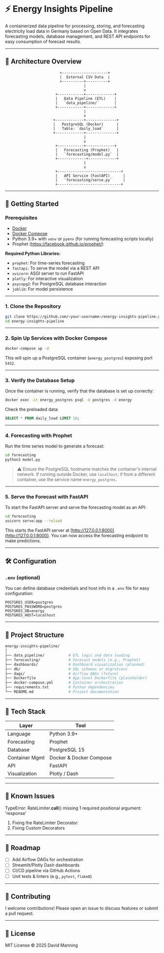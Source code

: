 # ⚡ Energy Insights Pipeline

A containerized data pipeline for processing, storing, and forecasting electricity load data in Germany based on Open Data. It integrates forecasting models, database management, and REST API endpoints for easy consumption of forecast results.

---

## 🧱 Architecture Overview

```
                         +---------------------+
                         |  External CSV Data  |
                         +----------+----------+
                                    |
                                    v
                       +------------+-------------+
                       |   Data Pipeline (ETL)    |
                       |   `data_pipeline/`       |
                       +------------+-------------+
                                    |
                                    v
                      +-------------+--------------+
                      |   PostgreSQL (Docker)      |
                      |   Table: `daily_load`      |
                      +-------------+--------------+
                                    |
                                    v
                       +------------+-------------+
                       |   Forecasting (Prophet)   |
                       |   `forecasting/model.py`  |
                       +-------------+-------------+
                                    |
                                    v
                       +-----------------------------+
                       |   API Service (FastAPI)      |
                       |   `forecasting/serve.py`     |
                       +-----------------------------+
```

---

## 🚀 Getting Started

### Prerequisites

- [Docker](https://www.docker.com/)
- [Docker Compose](https://docs.docker.com/compose/)
- Python 3.9+ with `venv` or `pyenv` (for running forecasting scripts locally)
- Prophet (https://facebook.github.io/prophet/)

**Required Python Libraries:**
- `prophet`: For time-series forecasting
- `fastapi`: To serve the model via a REST API
- `uvicorn`: ASGI server to run FastAPI
- `plotly`: For interactive visualization
- `psycopg2`: For PostgreSQL database interaction
- `joblib`: For model persistence

---

### 1. Clone the Repository

```bash
git clone https://github.com/<your-username>/energy-insights-pipeline.git
cd energy-insights-pipeline
```

---

### 2. Spin Up Services with Docker Compose

```bash
docker-compose up -d
```

This will spin up a PostgreSQL container (`energy_postgres`) exposing port `5432`.

---

### 3. Verify the Database Setup

Once the container is running, verify that the database is set up correctly:

```bash
docker exec -it energy_postgres psql -U postgres -d energy
```

Check the preloaded data:

```sql
SELECT * FROM daily_load LIMIT 10;
```

---

### 4. Forecasting with Prophet

Run the time series model to generate a forecast:

```bash
cd forecasting
python3 model.py
```

> ⚠️ Ensure the PostgreSQL hostname matches the container's internal network. If running outside Docker, use `localhost`; if from a different container, use the service name `energy_postgres`.

---

### 5. Serve the Forecast with FastAPI

To start the FastAPI server and serve the forecasting model as an API:

```bash
cd forecasting
uvicorn serve:app --reload
```

This starts the FastAPI server at [http://127.0.0.1:8000](http://127.0.0.1:8000). You can now access the forecasting endpoint to make predictions.

---

## 🛠 Configuration

### `.env` (optional)

You can define database credentials and host info in a `.env` file for easy configuration:

```
POSTGRES_USER=postgres
POSTGRES_PASSWORD=postgres
POSTGRES_DB=energy
POSTGRES_HOST=localhost
```

---

## 📂 Project Structure

```bash
energy-insights-pipeline/
│
├── data_pipeline/           # ETL logic and data loading
├── forecasting/             # Forecast models (e.g., Prophet)
├── dashboards/              # Dashboard visualization (planned)
├── db/                      # SQL schemas or migrations
├── dags/                    # Airflow DAGs (future)
├── Dockerfile               # App-level Dockerfile (placeholder)
├── docker-compose.yml       # Container orchestration
├── requirements.txt         # Python dependencies
└── README.md                # Project documentation
```

---

## 🧪 Tech Stack

| Layer          | Tool                     |
|----------------|--------------------------|
| Language       | Python 3.9+              |
| Forecasting    | Prophet                |
| Database       | PostgreSQL 15            |
| Container Mgmt | Docker & Docker Compose  |
| API            | FastAPI                  |
| Visualization  | Plotly / Dash            |

---

## 🧠 Known Issues

TypeError: RateLimiter.__call__() missing 1 required positional argument: 'response'

1. Fixing the RateLimiter Decorator:
2. Fixing Custom Decorators
---

## 🧭 Roadmap

- [ ] Add Airflow DAGs for orchestration
- [ ] Streamlit/Plotly Dash dashboards
- [ ] CI/CD pipeline via GitHub Actions
- [ ] Unit tests & linters (e.g., `pytest`, `flake8`)

---

## 🤝 Contributing

I welcome contributions! Please open an issue to discuss features or submit a pull request.

---

## 🪪 License

MIT License © 2025 David Manning
